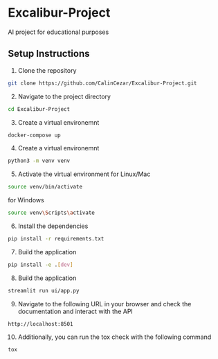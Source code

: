 # Excalibur-Project
AI project for educational purposes
## Setup Instructions

1. Clone the repository

```bash
git clone https://github.com/CalinCezar/Excalibur-Project.git
```

2. Navigate to the project directory

```bash
cd Excalibur-Project
```
3. Create a virtual environemnt

```bash
docker-compose up
```

4. Create a virtual environemnt

```bash
python3 -m venv venv
```

5. Activate the virtual environment
for Linux/Mac
```bash
source venv/bin/activate

```
for Windows
```bash
source venv\Scripts\activate

```
6. Install the dependencies

```bash
pip install -r requirements.txt
```

7. Build the application

```bash
pip install -e .[dev]
```

8. Build the application

```bash
streamlit run ui/app.py
```

9. Navigate to the following URL in your browser and check the documentation and interact with the API

```
http://localhost:8501
```

10. Additionally, you can run the tox check with the following command

```bash
tox
```